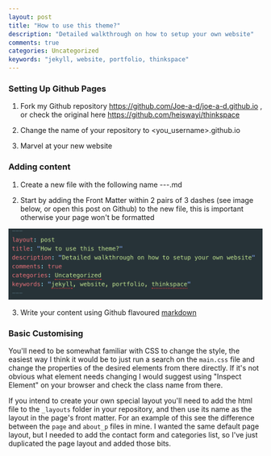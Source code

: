 ```yaml
---
layout: post
title: "How to use this theme?"
description: "Detailed walkthrough on how to setup your own website"
comments: true
categories: Uncategorized
keywords: "jekyll, website, portfolio, thinkspace"
---
```


### Setting Up Github Pages

1. Fork my Github repository https://github.com/Joe-a-d/joe-a-d.github.io , or check the original here https://github.com/heiswayi/thinkspace

2. Change the name of your repository to <you_username>.github.io

3. Marvel at your new website

### Adding content

1. Create a new file with the following name <year>-<month>-<day>-<somename>.md

2. Start by adding the Front Matter within 2 pairs of 3 dashes (see image below, or open this post on Github) to the new file, this is important otherwise your page won't be formatted

![Home](https://github.com/Joe-a-d/joe-a-d.github.io/blob/master/assets/images/frontmatter.png "Homepage")

3. Write your content using Github flavoured [markdown](https://help.github.com/articles/basic-writing-and-formatting-syntax/)

### Basic Customising

You'll need to be somewhat familiar with CSS to change the style, the easiest way I think it would be to just run a search on the `main.css` file and change the properties of the desired elements from there directly. If it's not obvious what element needs changing I would suggest using "Inspect Element" on your browser and check the class name from there.

If you intend to create your own special layout you'll need to add the html file to the `_layouts` folder in your repository, and then use its name as the layout in the page's front matter. For an example of this see the difference between the `page` and `about_p` files in mine. I wanted the same default page layout, but I needed to add the contact form and categories list, so I've just duplicated the page layout and added those bits.
